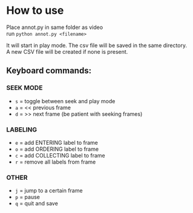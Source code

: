 
# How to use

Place annot.py in same folder as video  \
run `python annot.py <filename>`

It will start in play mode. The csv file will be saved in the same directory.  \
A new CSV file will be created if none is present.

## Keyboard commands:

### SEEK MODE
* `s` = toggle between seek and play mode
* `a` = << previous frame
* `d` = >> next frame
(be patient with seeking frames)

### LABELING
* `e` = add ENTERING label to frame
* `o` = add ORDERING label to frame
* `c` = add COLLECTING label to frame
* `r` = remove all labels from frame

### OTHER
* `j` = jump to a certain frame
* `p` = pause
* `q` = quit and save



